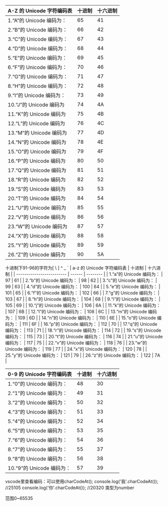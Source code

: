 | A-Z 的 Unicode 字符编码表 | 十进制 | 十六进制 |
| ------------------------- | ------ | -------- |
| 1.“A”的 Unicode 编码为：  | 65     | 41       |
| 2.“B”的 Unicode 编码为：  | 66     | 42       |
| 3.“C”的 Unicode 编码为：  | 67     | 43       |
| 4.“D”的 Unicode 编码为：  | 68     | 44       |
| 5.“E”的 Unicode 编码为：  | 69     | 45       |
| 6.“F”的 Unicode 编码为：  | 70     | 46       |
| 7.“G”的 Unicode 编码为：  | 71     | 47       |
| 8.“H”的 Unicode 编码为：  | 72     | 48       |
| 9.“I”的 Unicode 编码为：  | 73     | 49       |
| 10.“J”的 Unicode 编码为   | 74     |4A        |
| 11.“K”的 Unicode 编码为   | 75     |4B        |
| 12.“L”的 Unicode 编码为   | 76     |4C        |
| 13.“M”的 Unicode 编码为   | 77     |4D        |
| 14.“N”的 Unicode 编码为   | 78     |4E        |
| 15.“O”的 Unicode 编码为   | 79     |4F        |
| 16.“P”的 Unicode 编码为   | 80     |50        |
| 17.“Q”的 Unicode 编码为   | 81     |51        |
| 18.“R”的 Unicode 编码为   | 82     |52        |
| 19.“S”的 Unicode 编码为   | 83     |53        |
| 20.“T”的 Unicode 编码为   | 84     |54        |
| 21.“U”的 Unicode 编码为   | 85     |55        |
| 22.“V”的 Unicode 编码为   | 86     |56        |
| 23.“W”的 Unicode 编码为   | 87     |57        |
| 24.“X”的 Unicode 编码为   | 88     |58        |
| 25.“Y”的 Unicode 编码为   | 89     |59        |
| 26.“Z”的 Unicode 编码为   | 90     |5A        |
十进制下91-96的字符为\[ \\ \] \^ \_ \`
| a-z 的 Unicode 字符编码表 | 十进制 | 十六进制 |
| ------------------------- | ------ | -------- |
| 1.“a”的 Unicode 编码为：  | 97     | 61       |
| 2.“b”的 Unicode 编码为：  | 98     | 62       |
| 3.“c”的 Unicode 编码为：  | 99     | 63       |
| 4.“d”的 Unicode 编码为：  | 100    | 64       |
| 5.“e”的 Unicode 编码为：  | 101    | 65       |
| 6.“f”的 Unicode 编码为：  | 102    | 66       |
| 7.“g”的 Unicode 编码为：  | 103    | 67       |
| 8.“h”的 Unicode 编码为：  | 104    | 68       |
| 9.“i”的 Unicode 编码为：  | 105    | 69       |
| 10.“j”的 Unicode 编码为： | 106    | 6A       |
| 11.“k”的 Unicode 编码为： | 107    | 6B       |
| 12.“l”的 Unicode 编码为： | 108    | 6C       |
| 13.“m”的 Unicode 编码为： | 109    | 6D       |
| 14.“n”的 Unicode 编码为： | 110    | 6E       |
| 15.“o”的 Unicode 编码为： | 111    | 6F       |
| 16.“p”的 Unicode 编码为： | 112    | 70       |
| 17.“q”的 Unicode 编码为： | 113    | 71       |
| 18.“r”的 Unicode 编码为： | 114    | 72       |
| 19.“s”的 Unicode 编码为： | 115    | 73       |
| 20.“t”的 Unicode 编码为： | 116    | 74       |
| 21.“u”的 Unicode 编码为： | 117    | 75       |
| 22.“v”的 Unicode 编码为： | 118    | 76       |
| 23.“w”的 Unicode 编码为： | 119    | 77       |
| 24.“x”的 Unicode 编码为： | 120    | 78       |
| 25.“y”的 Unicode 编码为： | 121    | 79       |
| 26.“z”的 Unicode 编码为： | 122    | 7A       |


| 0-9 的 Unicode 字符编码表 | 十进制 | 十六进制 |
| ------------------------- | ------ | -------- |
| 1.“0”的 Unicode 编码为：  | 48     | 30       |
| 2.“1”的 Unicode 编码为：  | 49     | 31       |
| 3.“2”的 Unicode 编码为：  | 50     | 32       |
| 4.“3”的 Unicode 编码为：  | 51     | 33       |
| 5.“4”的 Unicode 编码为：  | 52     | 34       |
| 6.“5”的 Unicode 编码为：  | 53     | 35       |
| 7.“6”的 Unicode 编码为：  | 54     | 36       |
| 8.“7”的 Unicode 编码为：  | 55     | 37       |
| 9.“8”的 Unicode 编码为：  | 56     | 38       |
| 10.“9”的 Unicode 编码为： | 57     | 39       | 

vscode里查看编码：可以使用charCodeAt();
console.log('我'.charCodeAt()); //25105
console.log('你'.charCodeAt()); //20320
类型为number

范围0~65535